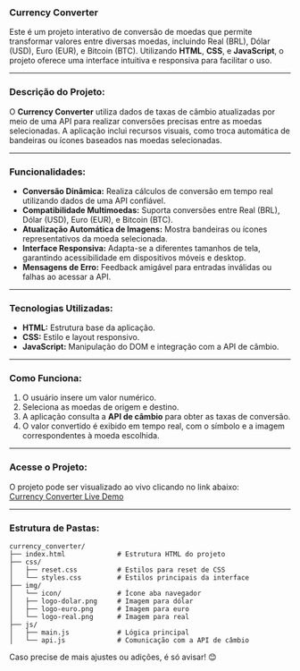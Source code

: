 ### Currency Converter
 
Este é um projeto interativo de conversão de moedas que permite transformar valores entre diversas moedas, incluindo Real (BRL), Dólar (USD), Euro (EUR), e Bitcoin (BTC). Utilizando **HTML**, **CSS**, e **JavaScript**, o projeto oferece uma interface intuitiva e responsiva para facilitar o uso.

---

### **Descrição do Projeto:**  
O **Currency Converter** utiliza dados de taxas de câmbio atualizadas por meio de uma API para realizar conversões precisas entre as moedas selecionadas. A aplicação inclui recursos visuais, como troca automática de bandeiras ou ícones baseados nas moedas selecionadas.

---

### **Funcionalidades:**  
- **Conversão Dinâmica:** Realiza cálculos de conversão em tempo real utilizando dados de uma API confiável.  
- **Compatibilidade Multimoedas:** Suporta conversões entre Real (BRL), Dólar (USD), Euro (EUR), e Bitcoin (BTC).  
- **Atualização Automática de Imagens:** Mostra bandeiras ou ícones representativos da moeda selecionada.  
- **Interface Responsiva:** Adapta-se a diferentes tamanhos de tela, garantindo acessibilidade em dispositivos móveis e desktop.  
- **Mensagens de Erro:** Feedback amigável para entradas inválidas ou falhas ao acessar a API.  

---

### **Tecnologias Utilizadas:**  
- **HTML:** Estrutura base da aplicação.  
- **CSS:** Estilo e layout responsivo.  
- **JavaScript:** Manipulação do DOM e integração com a API de câmbio.  

---

### **Como Funciona:**  
1. O usuário insere um valor numérico.  
2. Seleciona as moedas de origem e destino.  
3. A aplicação consulta a **API de câmbio** para obter as taxas de conversão.  
4. O valor convertido é exibido em tempo real, com o símbolo e a imagem correspondentes à moeda escolhida.  

---

### **Acesse o Projeto:**  
O projeto pode ser visualizado ao vivo clicando no link abaixo:  
[Currency Converter Live Demo](https://felipemedola.github.io/currency-converter/)

---

### **Estrutura de Pastas:**  
```plaintext
currency_converter/
├── index.html             # Estrutura HTML do projeto
├── css/
│   ├── reset.css          # Estilos para reset de CSS
│   └── styles.css         # Estilos principais da interface
├── img/
│   └── icon/              # Ícone aba navegador
│   ├── logo-dolar.png     # Imagem para dólar
│   ├── logo-euro.png      # Imagem para euro
│   └── logo-real.png      # Imagem para real
├── js/
│   ├── main.js            # Lógica principal
│   └── api.js             # Comunicação com a API de câmbio
```

Caso precise de mais ajustes ou adições, é só avisar! 😊
